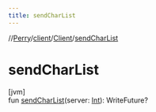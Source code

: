 ```yaml
---
title: sendCharList
---
```

//[Perry](../../../index.html)/[client](../index.html)/[Client](index.html)/[sendCharList](send-char-list.html)



# sendCharList



[jvm]\
fun [sendCharList](send-char-list.html)(server: [Int](https://kotlinlang.org/api/latest/jvm/stdlib/kotlin/-int/index.html)): WriteFuture?




